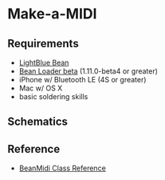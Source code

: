 # Make-a-MIDI

## Requirements

- [LightBlue Bean](https://punchthrough.com/bean)
- [Bean Loader beta](https://punchthrough.atlassian.net/wiki/display/PREL/Beta+Releases) (1.11.0-beta4 or greater)
- iPhone w/ Bluetooth LE (4S or greater)
- Mac w/ OS X
- basic soldering skills

## Schematics

## Reference

- [BeanMidi Class Reference](https://punchthrough.com/files/bean/arduino-core-docs/1.8.0-beta2/class_bean_midi_class.html)
